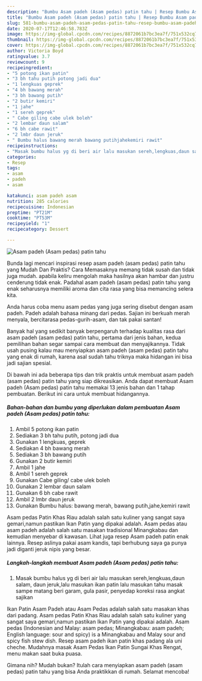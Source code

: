 ```yaml
---
description: "Bumbu Asam padeh (Asam pedas) patin tahu | Resep Bumbu Asam padeh (Asam pedas) patin tahu Yang Sempurna"
title: "Bumbu Asam padeh (Asam pedas) patin tahu | Resep Bumbu Asam padeh (Asam pedas) patin tahu Yang Sempurna"
slug: 581-bumbu-asam-padeh-asam-pedas-patin-tahu-resep-bumbu-asam-padeh-asam-pedas-patin-tahu-yang-sempurna
date: 2020-07-17T12:46:58.783Z
image: https://img-global.cpcdn.com/recipes/8872061b7bc3ea7f/751x532cq70/asam-padeh-asam-pedas-patin-tahu-foto-resep-utama.jpg
thumbnail: https://img-global.cpcdn.com/recipes/8872061b7bc3ea7f/751x532cq70/asam-padeh-asam-pedas-patin-tahu-foto-resep-utama.jpg
cover: https://img-global.cpcdn.com/recipes/8872061b7bc3ea7f/751x532cq70/asam-padeh-asam-pedas-patin-tahu-foto-resep-utama.jpg
author: Victoria Boyd
ratingvalue: 3.7
reviewcount: 9
recipeingredient:
- "5 potong ikan patin"
- "3 bh tahu putih potong jadi dua"
- "1 lengkuas geprek"
- "4 bh bawang merah"
- "3 bh bawang putih"
- "2 butir kemiri"
- "1 jahe"
- "1 sereh geprek"
- " Cabe giling cabe ulek boleh"
- "2 lembar daun salam"
- "6 bh cabe rawit"
- "2 lmbr daun jeruk"
- " Bumbu halus bawang merah bawang putihjahekemiri rawit"
recipeinstructions:
- "Masak bumbu halus yg di beri air lalu masukan sereh,lengkuas,daun salam, daun jeruk,lalu masukan ikan patin lalu masukan tahu masak sampe matang beri garam, gula pasir, penyedap koreksi rasa angkat sajikan"
categories:
- Resep
tags:
- asam
- padeh
- asam

katakunci: asam padeh asam 
nutrition: 285 calories
recipecuisine: Indonesian
preptime: "PT21M"
cooktime: "PT53M"
recipeyield: "1"
recipecategory: Dessert

---
```



![Asam padeh (Asam pedas) patin tahu](https://img-global.cpcdn.com/recipes/8872061b7bc3ea7f/751x532cq70/asam-padeh-asam-pedas-patin-tahu-foto-resep-utama.jpg)

Bunda lagi mencari inspirasi resep asam padeh (asam pedas) patin tahu yang Mudah Dan Praktis? Cara Memasaknya memang tidak susah dan tidak juga mudah. apabila keliru mengolah maka hasilnya akan hambar dan justru cenderung tidak enak. Padahal asam padeh (asam pedas) patin tahu yang enak seharusnya memiliki aroma dan cita rasa yang bisa memancing selera kita.

Anda harus coba menu asam pedas yang juga sering disebut dengan asam padeh. Padeh adalah bahasa minang dari pedas. Sajian ini berkuah merah menyala, bercitarasa pedas-gurih-asam, dan tak pakai santan!

Banyak hal yang sedikit banyak berpengaruh terhadap kualitas rasa dari asam padeh (asam pedas) patin tahu, pertama dari jenis bahan, kedua pemilihan bahan segar sampai cara membuat dan menyajikannya. Tidak usah pusing kalau mau menyiapkan asam padeh (asam pedas) patin tahu yang enak di rumah, karena asal sudah tahu triknya maka hidangan ini bisa jadi sajian spesial.


Di bawah ini ada beberapa tips dan trik praktis untuk membuat asam padeh (asam pedas) patin tahu yang siap dikreasikan. Anda dapat membuat Asam padeh (Asam pedas) patin tahu memakai 13 jenis bahan dan 1 tahap pembuatan. Berikut ini cara untuk membuat hidangannya.

<!--inarticleads1-->

##### Bahan-bahan dan bumbu yang diperlukan dalam pembuatan Asam padeh (Asam pedas) patin tahu:

1. Ambil 5 potong ikan patin
1. Sediakan 3 bh tahu putih, potong jadi dua
1. Gunakan 1 lengkuas, geprek
1. Sediakan 4 bh bawang merah
1. Sediakan 3 bh bawang putih
1. Gunakan 2 butir kemiri
1. Ambil 1 jahe
1. Ambil 1 sereh geprek
1. Gunakan  Cabe giling/ cabe ulek boleh
1. Gunakan 2 lembar daun salam
1. Gunakan 6 bh cabe rawit
1. Ambil 2 lmbr daun jeruk
1. Gunakan  Bumbu halus: bawang merah, bawang putih,jahe,kemiri rawit


Asam pedas Patin Khas Riau adalah salah satu kuliner yang sangat saya gemari,namun pastikan Ikan Patin yang dipakai adalah. Asam pedas atau asam padeh adalah salah satu masakan tradisional Minangkabau dan kemudian menyebar di kawasan. Lihat juga resep Asam padeh patin enak lainnya. Resep aslinya pakai asam kandis, tapi berhubung saya ga punya jadi diganti jeruk nipis yang besar. 

<!--inarticleads2-->

##### Langkah-langkah membuat Asam padeh (Asam pedas) patin tahu:

1. Masak bumbu halus yg di beri air lalu masukan sereh,lengkuas,daun salam, daun jeruk,lalu masukan ikan patin lalu masukan tahu masak sampe matang beri garam, gula pasir, penyedap koreksi rasa angkat sajikan


Ikan Patin Asam Padeh atau Asam Pedas adalah salah satu masakan khas dari padang. Asam pedas Patin Khas Riau adalah salah satu kuliner yang sangat saya gemari,namun pastikan Ikan Patin yang dipakai adalah. Asam pedas (Indonesian and Malay: asam pedas; Minangkabau: asam padeh; English language: sour and spicy) is a Minangkabau and Malay sour and spicy fish stew dish. Resep asam padeh ikan patin khas padang ala uni cheche. Mudahnya masak Asam Pedas Ikan Patin Sungai Khas Rengat, menu makan saat buka puasa. 

Gimana nih? Mudah bukan? Itulah cara menyiapkan asam padeh (asam pedas) patin tahu yang bisa Anda praktikkan di rumah. Selamat mencoba!
